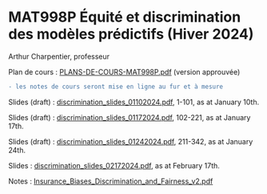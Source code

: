 # MAT998P Équité et discrimination des modèles prédictifs (Hiver 2024)

Arthur Charpentier, professeur

Plan de cours : [PLANS-DE-COURS-MAT998P.pdf](https://freakonometrics.hypotheses.org/files/2024/01/PLANS-DE-COURS-MAT998P.pdf) (version approuvée)

```diff
- les notes de cours seront mise en ligne au fur et à mesure
```

Slides (draft) : [discrimination_slides_01102024.pdf](https://github.com/freakonometrics/MAT998X/blob/main/docs/discrimination_slides_01102024.pdf), 1-101, as at January 10th.

Slides (draft) : [discrimination_slides_01172024.pdf](https://github.com/freakonometrics/MAT998X/blob/main/docs/discrimination_slides_01172024.pdf), 102-221, as at January 17th.

Slides (draft) : [discrimination_slides_01242024.pdf](http://freakonometrics.free.fr/slides/discrimination_slides_02172024.pdf), 211-342, as at January 24th.

Slides : [discrimination_slides_02172024.pdf](https://github.com/freakonometrics/MAT998X/blob/main/docs/discrimination_slides_02172024.pdf), as at February 17th.

Notes : [Insurance_Biases_Discrimination_and_Fairness_v2.pdf](http://freakonometrics.free.fr/Insurance_Biases_Discrimination_and_Fairness_v2.pdf)
